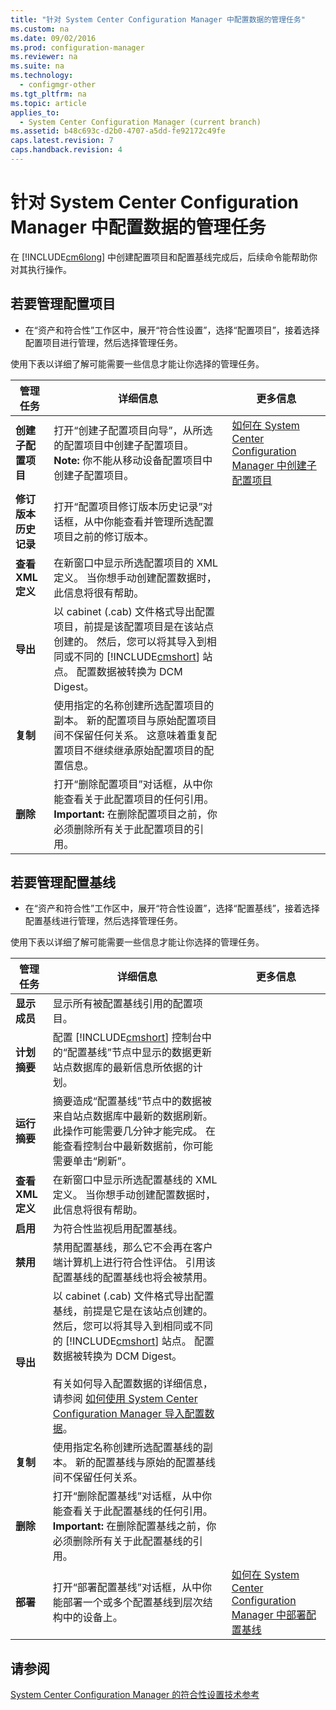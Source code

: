 ```yaml
---
title: "针对 System Center Configuration Manager 中配置数据的管理任务"
ms.custom: na
ms.date: 09/02/2016
ms.prod: configuration-manager
ms.reviewer: na
ms.suite: na
ms.technology: 
  - configmgr-other
ms.tgt_pltfrm: na
ms.topic: article
applies_to: 
  - System Center Configuration Manager (current branch)
ms.assetid: b48c693c-d2b0-4707-a5dd-fe92172c49fe
caps.latest.revision: 7
caps.handback.revision: 4
---
```

# 针对 System Center Configuration Manager 中配置数据的管理任务
在 [!INCLUDE[cm6long](../LocTest/includes/cm6long_md.md)] 中创建配置项目和配置基线完成后，后续命令能帮助你对其执行操作。  
  
## 若要管理配置项目  
  
-   在“资产和符合性”工作区中，展开“符合性设置”，选择“配置项目”，接着选择配置项目进行管理，然后选择管理任务。  
  
 使用下表以详细了解可能需要一些信息才能让你选择的管理任务。  
  
|管理任务|详细信息|更多信息|  
|----------|----------|----------|  
|**创建子配置项目**|打开“创建子配置项目向导”，从所选的配置项目中创建子配置项目。 **Note:**  你不能从移动设备配置项目中创建子配置项目。|[如何在 System Center Configuration Manager 中创建子配置项目](../LocTest/How-to-create-child-configuration-items-in-System-Center-Configuration-Manager.md)|  
|**修订版本历史记录**|打开“配置项目修订版本历史记录”对话框，从中你能查看并管理所选配置项目之前的修订版本。||  
|**查看 XML 定义**|在新窗口中显示所选配置项目的 XML 定义。 当你想手动创建配置数据时，此信息将很有帮助。||  
|**导出**|以 cabinet \(.cab\) 文件格式导出配置项目，前提是该配置项目是在该站点创建的。 然后，您可以将其导入到相同或不同的 [!INCLUDE[cmshort](../LocTest/includes/cmshort_md.md)] 站点。 配置数据被转换为 DCM Digest。||  
|**复制**|使用指定的名称创建所选配置项目的副本。 新的配置项目与原始配置项目间不保留任何关系。 这意味着重复配置项目不继续继承原始配置项目的配置信息。||  
|**删除**|打开“删除配置项目”对话框，从中你能查看关于此配置项目的任何引用。 **Important:**  在删除配置项目之前，你必须删除所有关于此配置项目的引用。||  
  
## 若要管理配置基线  
  
-   在“资产和符合性”工作区中，展开“符合性设置”，选择“配置基线”，接着选择配置基线进行管理，然后选择管理任务。  
  
 使用下表以详细了解可能需要一些信息才能让你选择的管理任务。  
  
|管理任务|详细信息|更多信息|  
|----------|----------|----------|  
|**显示成员**|显示所有被配置基线引用的配置项目。||  
|**计划摘要**|配置 [!INCLUDE[cmshort](../LocTest/includes/cmshort_md.md)] 控制台中的“配置基线”节点中显示的数据更新站点数据库的最新信息所依据的计划。||  
|**运行摘要**|摘要造成“配置基线”节点中的数据被来自站点数据库中最新的数据刷新。 此操作可能需要几分钟才能完成。 在能查看控制台中最新数据前，你可能需要单击“刷新”。||  
|**查看 XML 定义**|在新窗口中显示所选配置基线的 XML 定义。 当你想手动创建配置数据时，此信息将很有帮助。||  
|**启用**|为符合性监视启用配置基线。||  
|**禁用**|禁用配置基线，那么它不会再在客户端计算机上进行符合性评估。 引用该配置基线的配置基线也将会被禁用。||  
|**导出**|以 cabinet \(.cab\) 文件格式导出配置基线，前提是它是在该站点创建的。 然后，您可以将其导入到相同或不同的 [!INCLUDE[cmshort](../LocTest/includes/cmshort_md.md)] 站点。 配置数据被转换为 DCM Digest。<br /><br /> 有关如何导入配置数据的详细信息，请参阅 [如何使用 System Center Configuration Manager 导入配置数据](../LocTest/How-to-import-configuration-data-with-System-Center-Configuration-Manager.md)。||  
|**复制**|使用指定名称创建所选配置基线的副本。 新的配置基线与原始的配置基线间不保留任何关系。||  
|**删除**|打开“删除配置基线”对话框，从中你能查看关于此配置基线的任何引用。 **Important:**  在删除配置基线之前，你必须删除所有关于此配置基线的引用。||  
|**部署**|打开“部署配置基线”对话框，从中你能部署一个或多个配置基线到层次结构中的设备上。|[如何在 System Center Configuration Manager 中部署配置基线](../LocTest/How-to-deploy-configuration-baselines-in-System-Center-Configuration-Manager.md)|  
  
## 请参阅  
 [System Center Configuration Manager 的符合性设置技术参考](../LocTest/Compliance-settings-technical-reference-for-System-Center-Configuration-Manager.md)